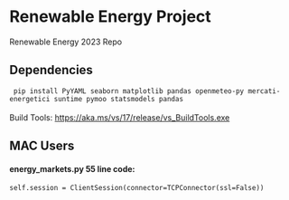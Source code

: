 # Renewable Energy Project
Renewable Energy 2023 Repo 

## Dependencies
``` pip install PyYAML seaborn matplotlib pandas openmeteo-py mercati-energetici suntime pymoo statsmodels pandas```\
\
Build Tools: https://aka.ms/vs/17/release/vs_BuildTools.exe

## MAC Users

#### energy_markets.py 55 line code:
```self.session = ClientSession(connector=TCPConnector(ssl=False))```
